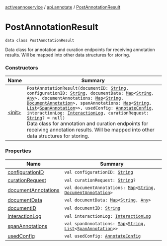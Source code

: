 [activeannoservice](../../index.md) / [api.annotate](../index.md) / [PostAnnotationResult](./index.md)

# PostAnnotationResult

`data class PostAnnotationResult`

Data class for annotation and curation endpoints for receiving annotation results. Will be mapped into
other data structures for storing.

### Constructors

| Name | Summary |
|---|---|
| [&lt;init&gt;](-init-.md) | `PostAnnotationResult(documentID: `[`String`](https://kotlinlang.org/api/latest/jvm/stdlib/kotlin/-string/index.html)`, configurationID: `[`String`](https://kotlinlang.org/api/latest/jvm/stdlib/kotlin/-string/index.html)`, documentData: `[`Map`](https://kotlinlang.org/api/latest/jvm/stdlib/kotlin.collections/-map/index.html)`<`[`String`](https://kotlinlang.org/api/latest/jvm/stdlib/kotlin/-string/index.html)`, `[`Any`](https://kotlinlang.org/api/latest/jvm/stdlib/kotlin/-any/index.html)`>, documentAnnotations: `[`Map`](https://kotlinlang.org/api/latest/jvm/stdlib/kotlin.collections/-map/index.html)`<`[`String`](https://kotlinlang.org/api/latest/jvm/stdlib/kotlin/-string/index.html)`, `[`DocumentAnnotation`](../../document.annotation/-document-annotation/index.md)`>, spanAnnotations: `[`Map`](https://kotlinlang.org/api/latest/jvm/stdlib/kotlin.collections/-map/index.html)`<`[`String`](https://kotlinlang.org/api/latest/jvm/stdlib/kotlin/-string/index.html)`, `[`List`](https://kotlinlang.org/api/latest/jvm/stdlib/kotlin.collections/-list/index.html)`<`[`SpanAnnotation`](../../document.annotation/-span-annotation/index.md)`>>, usedConfig: `[`AnnotateConfig`](../../config/-annotate-config/index.md)`, interactionLog: `[`InteractionLog`](../../document.annotation/-interaction-log/index.md)`, curationRequest: `[`String`](https://kotlinlang.org/api/latest/jvm/stdlib/kotlin/-string/index.html)`? = null)`<br>Data class for annotation and curation endpoints for receiving annotation results. Will be mapped into other data structures for storing. |

### Properties

| Name | Summary |
|---|---|
| [configurationID](configuration-i-d.md) | `val configurationID: `[`String`](https://kotlinlang.org/api/latest/jvm/stdlib/kotlin/-string/index.html) |
| [curationRequest](curation-request.md) | `val curationRequest: `[`String`](https://kotlinlang.org/api/latest/jvm/stdlib/kotlin/-string/index.html)`?` |
| [documentAnnotations](document-annotations.md) | `val documentAnnotations: `[`Map`](https://kotlinlang.org/api/latest/jvm/stdlib/kotlin.collections/-map/index.html)`<`[`String`](https://kotlinlang.org/api/latest/jvm/stdlib/kotlin/-string/index.html)`, `[`DocumentAnnotation`](../../document.annotation/-document-annotation/index.md)`>` |
| [documentData](document-data.md) | `val documentData: `[`Map`](https://kotlinlang.org/api/latest/jvm/stdlib/kotlin.collections/-map/index.html)`<`[`String`](https://kotlinlang.org/api/latest/jvm/stdlib/kotlin/-string/index.html)`, `[`Any`](https://kotlinlang.org/api/latest/jvm/stdlib/kotlin/-any/index.html)`>` |
| [documentID](document-i-d.md) | `val documentID: `[`String`](https://kotlinlang.org/api/latest/jvm/stdlib/kotlin/-string/index.html) |
| [interactionLog](interaction-log.md) | `val interactionLog: `[`InteractionLog`](../../document.annotation/-interaction-log/index.md) |
| [spanAnnotations](span-annotations.md) | `val spanAnnotations: `[`Map`](https://kotlinlang.org/api/latest/jvm/stdlib/kotlin.collections/-map/index.html)`<`[`String`](https://kotlinlang.org/api/latest/jvm/stdlib/kotlin/-string/index.html)`, `[`List`](https://kotlinlang.org/api/latest/jvm/stdlib/kotlin.collections/-list/index.html)`<`[`SpanAnnotation`](../../document.annotation/-span-annotation/index.md)`>>` |
| [usedConfig](used-config.md) | `val usedConfig: `[`AnnotateConfig`](../../config/-annotate-config/index.md) |
